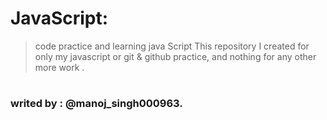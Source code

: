 # JavaScript:
>code practice and learning java Script
 This repository I created for only my
 javascript or git & github practice,
and nothing for any other more work . 

#
### writed by :  @manoj_singh000963.
#
